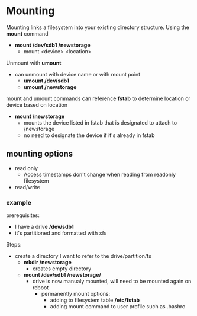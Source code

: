 # Mounting

Mounting links a filesystem into your existing directory structure.
Using the **mount** command

- **mount /dev/sdb1 /newstorage**
  - mount \<device> \<location>

Unmount with **umount**

- can unmount with device name or with mount point
  - **umount /dev/sdb1**
  - **umount /newstorage**

mount and umount commands can reference **fstab** to determine location or device based on location

- **mount /newstorage**
  - mounts the device listed in fstab that is designated to attach to /newstorage
  - no need to designate the device if it's already in fstab

## mounting options

- read only
  - Access timestamps don't change when reading from readonly filesystem
- read/write

### example

prerequisites:

- I have a drive **/dev/sdb1**
- it's partitioned and formatted with xfs

Steps:

- create a directory I want to refer to the drive/partition/fs
  - **mkdir /newstorage**
    - creates empty directory
  - **mount /dev/sdb1 /newstorage/**
    - drive is now manualy mounted, will need to be mounted again on reboot
      - permanently mount options:
        - adding to filesystem table **/etc/fstab**
        - adding mount command to user profile such as .bashrc
